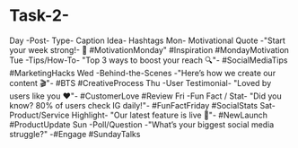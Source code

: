 # Task-2-
Day	-Post- Type-	Caption Idea-	Hashtags
Mon-	Motivational Quote	-"Start your week strong!- 💪 #MotivationMonday"	#Inspiration #MondayMotivation
Tue	-Tips/How-To-	"Top 3 ways to boost your reach 🔍"-	#SocialMediaTips #MarketingHacks
Wed	-Behind-the-Scenes	-"Here’s how we create our content 🎬"-	#BTS #CreativeProcess
Thu	-User Testimonial-	"Loved by users like you ❤️"-	#CustomerLove #Review
Fri	-Fun Fact / Stat-	"Did you know? 80% of users check IG daily!"-	#FunFactFriday #SocialStats
Sat-	Product/Service Highlight-	"Our latest feature is live 🚀"-	#NewLaunch #ProductUpdate
Sun	-Poll/Question	-"What’s your biggest social media struggle?"	-#Engage #SundayTalks
